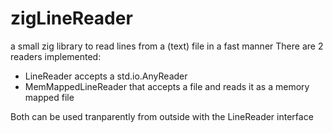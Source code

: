 # zigLineReader

a small zig library to read lines from a (text) file in a fast manner
There are 2 readers implemented:
* LineReader accepts a std.io.AnyReader
* MemMappedLineReader that accepts a file and reads it as a memory mapped file

Both can be used tranparently from outside with the LineReader interface 
